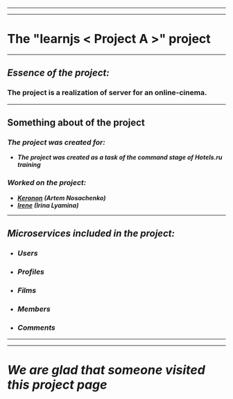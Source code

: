 -----
-----

<b> The "learnjs < Project A >" project
=====

-----

## ***Essence of the project:***

### The project is a realization of server for an online-cinema.

-----

<b> Something about of the project
-----

### <i> The project was created for:
  
* The project was created as a task of the command stage of Hotels.ru training

### <i> Worked on the project:

- [Keronon](https://github.com/Keronon) (Artem Nosachenko)
- [Irene](https://github.com/vivir-para-volar) (Irina Lyamina)

-----

<b> Microservices included in the project:
-----

- ### <i> Users
- ### <i> Profiles
- ### <i> Films
- ### <i> Members
- ### <i> Comments

-----
-----

We are glad that someone visited this project page
=====
